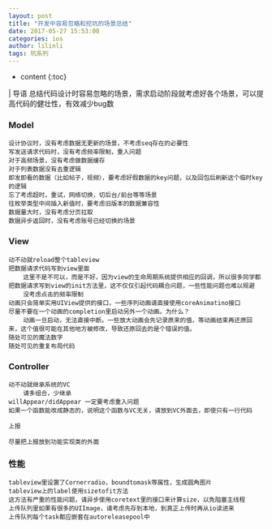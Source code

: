 ```yaml
---
layout: post
title: "开发中容易忽略和挖坑的场景总结"
date: 2017-05-27 15:53:00
categories: ios
author: lilinli
tags: 坑系列
---
```


* content
{:toc}

| 导语 总结代码设计时容易忽略的场景，需求启动阶段就考虑好各个场景，可以提高代码的健壮性，有效减少bug数

### Model

    
<!--more-->
    
    设计协议时，没有考虑数据无更新的场景，不考虑seq存在的必要性
    写发送请求代码时，没有考虑频率限制，重入问题
    对于高频场景，没有考虑做数据缓存
    对于列表数据没有去重逻辑
    即发即看的数据（比如帖子，视频），要考虑好假数据的key问题，以及回包后刷新这个临时key的逻辑
    忘了考虑超时，重试，网络切换，切后台/前台等等场景
    往枚举类型中间插入新值时，要考虑旧版本的数据兼容性
    数据量大时，没有考虑分页拉取
    数据异步返回时，没有考虑账号已经切换的场景



### View

    
    
    动不动就reload整个tableview
    把数据请求代码写到view里面
        这里不是不可以，而是不好，因为view的生命周期系统提供相应的回调，所以很多同学都把数据请求写到view的init方法里，这不仅仅引起代码耦合问题，一些性能问题也难以规避
        没考虑点击的频率限制
    动画只会简单实用UIView提供的接口，一些序列动画请直接使用coreAnimatino接口
    尽量不要在一个动画的completion里启动另外一个动画。为什么？
        动画一旦启动，无法直接中断。一些放大动画会先记录原来的值，等动画结束再还原回来，这个值很可能在其他地方被修改，导致还原回去的是个错误的值。
    随处可见的魔法数字
    随处可见的重复布局代码



### Controller

    
    
    动不动就继承系统的VC
        请多组合，少继承
    willAppear/didAppear 一定要考虑重入问题
    如果一个函数能改成静态的，说明这个函数与VC无关，请放到VC外面去，即使只有一行代码
    
    上报
    
    尽量把上报放到功能实现类的外面



### 性能

    
    
    tableview里设置了Cornerradio，boundtomask等属性，生成圆角图片
    tableview上的label使用sizetofit方法
    这方法有严重的性能问题，请异步使用coretext里的接口来计算size，以免阻塞主线程
    上传队列里如果有很多的UIImage，请考虑先存到本地，到真正上传时再从io读进来
    上传队列每个task都应嵌套在autoreleasepool中



